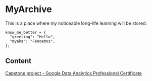 # MyArchive
This is a place where my noticeable long-life learning will be stored.

```{python}
know_me_better = {
  "greeting": "Hello",
  "myaka": "Fenoemos",
};
```
## Content
[Capstone project - Google Data Analytics Professional Certificate](https://github.com/Fenoemos/MyArchive/blob/main/%5BProject%5D%20Coursera/Google%20Data%20Analytics%20Professional%20Certificate/%5BReadme%5D%20Capstone_document.md)
